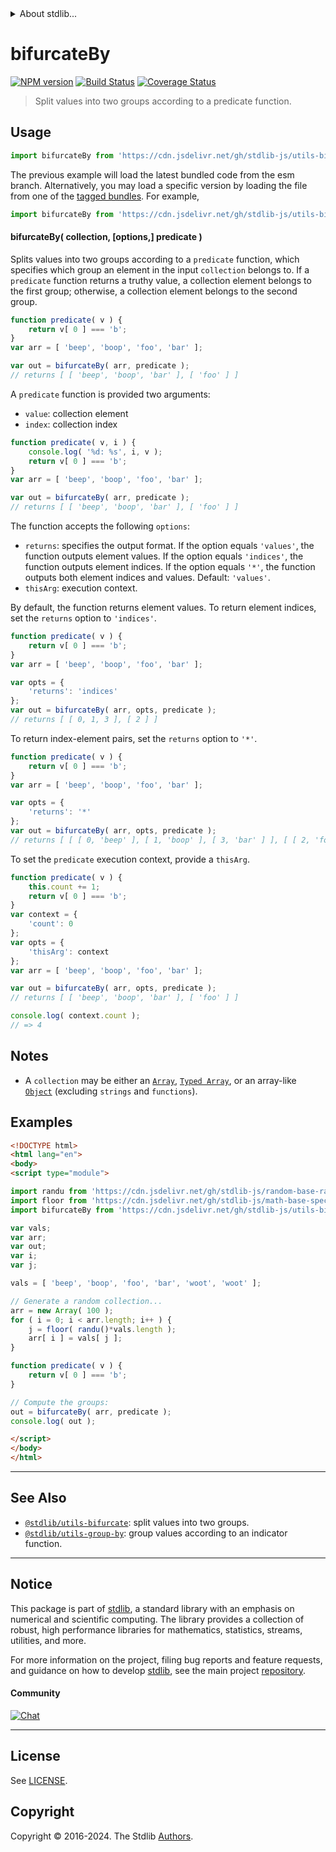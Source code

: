 <!--

@license Apache-2.0

Copyright (c) 2018 The Stdlib Authors.

Licensed under the Apache License, Version 2.0 (the "License");
you may not use this file except in compliance with the License.
You may obtain a copy of the License at

   http://www.apache.org/licenses/LICENSE-2.0

Unless required by applicable law or agreed to in writing, software
distributed under the License is distributed on an "AS IS" BASIS,
WITHOUT WARRANTIES OR CONDITIONS OF ANY KIND, either express or implied.
See the License for the specific language governing permissions and
limitations under the License.

-->


<details>
  <summary>
    About stdlib...
  </summary>
  <p>We believe in a future in which the web is a preferred environment for numerical computation. To help realize this future, we've built stdlib. stdlib is a standard library, with an emphasis on numerical and scientific computation, written in JavaScript (and C) for execution in browsers and in Node.js.</p>
  <p>The library is fully decomposable, being architected in such a way that you can swap out and mix and match APIs and functionality to cater to your exact preferences and use cases.</p>
  <p>When you use stdlib, you can be absolutely certain that you are using the most thorough, rigorous, well-written, studied, documented, tested, measured, and high-quality code out there.</p>
  <p>To join us in bringing numerical computing to the web, get started by checking us out on <a href="https://github.com/stdlib-js/stdlib">GitHub</a>, and please consider <a href="https://opencollective.com/stdlib">financially supporting stdlib</a>. We greatly appreciate your continued support!</p>
</details>

# bifurcateBy

[![NPM version][npm-image]][npm-url] [![Build Status][test-image]][test-url] [![Coverage Status][coverage-image]][coverage-url] <!-- [![dependencies][dependencies-image]][dependencies-url] -->

> Split values into two groups according to a predicate function.

<!-- Section to include introductory text. Make sure to keep an empty line after the intro `section` element and another before the `/section` close. -->

<section class="intro">

</section>

<!-- /.intro -->

<!-- Package usage documentation. -->



<section class="usage">

## Usage

```javascript
import bifurcateBy from 'https://cdn.jsdelivr.net/gh/stdlib-js/utils-bifurcate-by@esm/index.mjs';
```
The previous example will load the latest bundled code from the esm branch. Alternatively, you may load a specific version by loading the file from one of the [tagged bundles](https://github.com/stdlib-js/utils-bifurcate-by/tags). For example,

```javascript
import bifurcateBy from 'https://cdn.jsdelivr.net/gh/stdlib-js/utils-bifurcate-by@v0.2.0-esm/index.mjs';
```

#### bifurcateBy( collection, \[options,] predicate )

Splits values into two groups according to a `predicate` function, which specifies which group an element in the input `collection` belongs to. If a `predicate` function returns a truthy value, a collection element belongs to the first group; otherwise, a collection element belongs to the second group.

```javascript
function predicate( v ) {
    return v[ 0 ] === 'b';
}
var arr = [ 'beep', 'boop', 'foo', 'bar' ];

var out = bifurcateBy( arr, predicate );
// returns [ [ 'beep', 'boop', 'bar' ], [ 'foo' ] ]
```

A `predicate` function is provided two arguments:

-   `value`: collection element
-   `index`: collection index

```javascript
function predicate( v, i ) {
    console.log( '%d: %s', i, v );
    return v[ 0 ] === 'b';
}
var arr = [ 'beep', 'boop', 'foo', 'bar' ];

var out = bifurcateBy( arr, predicate );
// returns [ [ 'beep', 'boop', 'bar' ], [ 'foo' ] ]
```

The function accepts the following `options`:

-   `returns`: specifies the output format. If the option equals `'values'`, the function outputs element values. If the option equals `'indices'`, the function outputs element indices. If the option equals `'*'`, the function outputs both element indices and values. Default: `'values'`.
-   `thisArg`: execution context.

By default, the function returns element values. To return element indices, set the `returns` option to `'indices'`.

```javascript
function predicate( v ) {
    return v[ 0 ] === 'b';
}
var arr = [ 'beep', 'boop', 'foo', 'bar' ];

var opts = {
    'returns': 'indices'
};
var out = bifurcateBy( arr, opts, predicate );
// returns [ [ 0, 1, 3 ], [ 2 ] ]
```

To return index-element pairs, set the `returns` option to `'*'`.

```javascript
function predicate( v ) {
    return v[ 0 ] === 'b';
}
var arr = [ 'beep', 'boop', 'foo', 'bar' ];

var opts = {
    'returns': '*'
};
var out = bifurcateBy( arr, opts, predicate );
// returns [ [ [ 0, 'beep' ], [ 1, 'boop' ], [ 3, 'bar' ] ], [ [ 2, 'foo' ] ] ]
```

To set the `predicate` execution context, provide a `thisArg`.

```javascript
function predicate( v ) {
    this.count += 1;
    return v[ 0 ] === 'b';
}
var context = {
    'count': 0
};
var opts = {
    'thisArg': context
};
var arr = [ 'beep', 'boop', 'foo', 'bar' ];

var out = bifurcateBy( arr, opts, predicate );
// returns [ [ 'beep', 'boop', 'bar' ], [ 'foo' ] ]

console.log( context.count );
// => 4
```

</section>

<!-- /.usage -->

<!-- Package usage notes. Make sure to keep an empty line after the `section` element and another before the `/section` close. -->

<section class="notes">

## Notes

-   A `collection` may be either an [`Array`][mdn-array], [`Typed Array`][mdn-typed-array], or an array-like [`Object`][mdn-object] (excluding `strings` and `functions`).

</section>

<!-- /.notes -->

<!-- Package usage examples. -->

<section class="examples">

## Examples

<!-- eslint no-undef: "error" -->

```html
<!DOCTYPE html>
<html lang="en">
<body>
<script type="module">

import randu from 'https://cdn.jsdelivr.net/gh/stdlib-js/random-base-randu@esm/index.mjs';
import floor from 'https://cdn.jsdelivr.net/gh/stdlib-js/math-base-special-floor@esm/index.mjs';
import bifurcateBy from 'https://cdn.jsdelivr.net/gh/stdlib-js/utils-bifurcate-by@esm/index.mjs';

var vals;
var arr;
var out;
var i;
var j;

vals = [ 'beep', 'boop', 'foo', 'bar', 'woot', 'woot' ];

// Generate a random collection...
arr = new Array( 100 );
for ( i = 0; i < arr.length; i++ ) {
    j = floor( randu()*vals.length );
    arr[ i ] = vals[ j ];
}

function predicate( v ) {
    return v[ 0 ] === 'b';
}

// Compute the groups:
out = bifurcateBy( arr, predicate );
console.log( out );

</script>
</body>
</html>
```

</section>

<!-- /.examples -->

<!-- Section to include cited references. If references are included, add a horizontal rule *before* the section. Make sure to keep an empty line after the `section` element and another before the `/section` close. -->

<section class="references">

</section>

<!-- /.references -->

<!-- Section for related `stdlib` packages. Do not manually edit this section, as it is automatically populated. -->

<section class="related">

* * *

## See Also

-   <span class="package-name">[`@stdlib/utils-bifurcate`][@stdlib/utils/bifurcate]</span><span class="delimiter">: </span><span class="description">split values into two groups.</span>
-   <span class="package-name">[`@stdlib/utils-group-by`][@stdlib/utils/group-by]</span><span class="delimiter">: </span><span class="description">group values according to an indicator function.</span>

</section>

<!-- /.related -->

<!-- Section for all links. Make sure to keep an empty line after the `section` element and another before the `/section` close. -->


<section class="main-repo" >

* * *

## Notice

This package is part of [stdlib][stdlib], a standard library with an emphasis on numerical and scientific computing. The library provides a collection of robust, high performance libraries for mathematics, statistics, streams, utilities, and more.

For more information on the project, filing bug reports and feature requests, and guidance on how to develop [stdlib][stdlib], see the main project [repository][stdlib].

#### Community

[![Chat][chat-image]][chat-url]

---

## License

See [LICENSE][stdlib-license].


## Copyright

Copyright &copy; 2016-2024. The Stdlib [Authors][stdlib-authors].

</section>

<!-- /.stdlib -->

<!-- Section for all links. Make sure to keep an empty line after the `section` element and another before the `/section` close. -->

<section class="links">

[npm-image]: http://img.shields.io/npm/v/@stdlib/utils-bifurcate-by.svg
[npm-url]: https://npmjs.org/package/@stdlib/utils-bifurcate-by

[test-image]: https://github.com/stdlib-js/utils-bifurcate-by/actions/workflows/test.yml/badge.svg?branch=v0.2.0
[test-url]: https://github.com/stdlib-js/utils-bifurcate-by/actions/workflows/test.yml?query=branch:v0.2.0

[coverage-image]: https://img.shields.io/codecov/c/github/stdlib-js/utils-bifurcate-by/main.svg
[coverage-url]: https://codecov.io/github/stdlib-js/utils-bifurcate-by?branch=main

<!--

[dependencies-image]: https://img.shields.io/david/stdlib-js/utils-bifurcate-by.svg
[dependencies-url]: https://david-dm.org/stdlib-js/utils-bifurcate-by/main

-->

[chat-image]: https://img.shields.io/gitter/room/stdlib-js/stdlib.svg
[chat-url]: https://app.gitter.im/#/room/#stdlib-js_stdlib:gitter.im

[stdlib]: https://github.com/stdlib-js/stdlib

[stdlib-authors]: https://github.com/stdlib-js/stdlib/graphs/contributors

[umd]: https://github.com/umdjs/umd
[es-module]: https://developer.mozilla.org/en-US/docs/Web/JavaScript/Guide/Modules

[deno-url]: https://github.com/stdlib-js/utils-bifurcate-by/tree/deno
[deno-readme]: https://github.com/stdlib-js/utils-bifurcate-by/blob/deno/README.md
[umd-url]: https://github.com/stdlib-js/utils-bifurcate-by/tree/umd
[umd-readme]: https://github.com/stdlib-js/utils-bifurcate-by/blob/umd/README.md
[esm-url]: https://github.com/stdlib-js/utils-bifurcate-by/tree/esm
[esm-readme]: https://github.com/stdlib-js/utils-bifurcate-by/blob/esm/README.md
[branches-url]: https://github.com/stdlib-js/utils-bifurcate-by/blob/main/branches.md

[stdlib-license]: https://raw.githubusercontent.com/stdlib-js/utils-bifurcate-by/main/LICENSE

[mdn-array]: https://developer.mozilla.org/en-US/docs/Web/JavaScript/Reference/Global_Objects/Array

[mdn-typed-array]: https://developer.mozilla.org/en-US/docs/Web/JavaScript/Reference/Global_Objects/TypedArray

[mdn-object]: https://developer.mozilla.org/en-US/docs/Web/JavaScript/Reference/Global_Objects/Object

<!-- <related-links> -->

[@stdlib/utils/bifurcate]: https://github.com/stdlib-js/utils-bifurcate/tree/esm

[@stdlib/utils/group-by]: https://github.com/stdlib-js/utils-group-by/tree/esm

<!-- </related-links> -->

</section>

<!-- /.links -->
